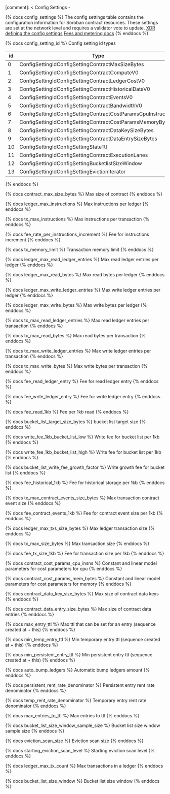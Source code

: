 [comment]: < Config Settings -

{% docs config_settings %}
The config settings table contains the configuration information for Soroban contract resources.
These settings are set at the network level and requires a validator vote to update.
[XDR defining the config settings](https://github.com/stellar/stellar-xdr/blob/curr/Stellar-contract-config-setting.x)
[Fees and metering docs](https://soroban.stellar.org/docs/soroban-internals/fees-and-metering#cost-parameters)
{% enddocs %}

{% docs config_setting_id %}
Config setting id types

| id | Type|
|-|-|
| 0  |ConfigSettingIdConfigSettingContractMaxSizeBytes|
| 1  |ConfigSettingIdConfigSettingContractComputeV0|
| 2  |ConfigSettingIdConfigSettingContractLedgerCostV0|
| 3  |ConfigSettingIdConfigSettingContractHistoricalDataV0|
| 4  |ConfigSettingIdConfigSettingContractEventsV0|
| 5  |ConfigSettingIdConfigSettingContractBandwidthV0|
| 6  |ConfigSettingIdConfigSettingContractCostParamsCpuInstructions|
| 7  |ConfigSettingIdConfigSettingContractCostParamsMemoryBytes|
| 8  |ConfigSettingIdConfigSettingContractDataKeySizeBytes|
| 9  |ConfigSettingIdConfigSettingContractDataEntrySizeBytes|
| 10 |ConfigSettingIdConfigSettingStateTtl|
| 11 |ConfigSettingIdConfigSettingContractExecutionLanes|
| 12 |ConfigSettingIdConfigSettingBucketlistSizeWindow|
| 13 |ConfigSettingIdConfigSettingEvictionIterator|
{% enddocs %}

{% docs contract_max_size_bytes %}
Max size of contract
{% enddocs %}

{% docs ledger_max_instructions %}
Max instructions per ledger
{% enddocs %}

{% docs tx_max_instructions %}
Max instructions per transaction
{% enddocs %}

{% docs fee_rate_per_instructions_increment %}
Fee for instructions increment
{% enddocs %}

{% docs tx_memory_limit %}
Transaction memory limit
{% enddocs %}

{% docs ledger_max_read_ledger_entries %}
Max read ledger entries per ledger
{% enddocs %}

{% docs ledger_max_read_bytes %}
Max read bytes per ledger
{% enddocs %}

{% docs ledger_max_write_ledger_entries %}
Max write ledger entries per ledger
{% enddocs %}

{% docs ledger_max_write_bytes %}
Max write bytes per ledger
{% enddocs %}

{% docs tx_max_read_ledger_entries %}
Max read ledger entries per transaction
{% enddocs %}

{% docs tx_max_read_bytes %}
Max read bytes per transaction
{% enddocs %}

{% docs tx_max_write_ledger_entries %}
Max write ledger entries per transaction
{% enddocs %}

{% docs tx_max_write_bytes %}
Max write bytes per transaction
{% enddocs %}

{% docs fee_read_ledger_entry %}
Fee for read ledger entry
{% enddocs %}

{% docs fee_write_ledger_entry %}
Fee for write ledger entry
{% enddocs %}

{% docs fee_read_1kb %}
Fee per 1kb read
{% enddocs %}

{% docs bucket_list_target_size_bytes %}
bucket list target size
{% enddocs %}

{% docs write_fee_1kb_bucket_list_low %}
Write fee for bucket list per 1kb
{% enddocs %}

{% docs write_fee_1kb_bucket_list_high %}
Write fee for bucket list per 1kb
{% enddocs %}

{% docs bucket_list_write_fee_growth_factor %}
Write growth fee for bucket list
{% enddocs %}

{% docs fee_historical_1kb %}
Fee for historical storage per 1kb
{% enddocs %}

{% docs tx_max_contract_events_size_bytes %}
Max transaction contract event size
{% enddocs %}

{% docs fee_contract_events_1kb %}
Fee for contract event size per 1kb
{% enddocs %}

{% docs ledger_max_txs_size_bytes %}
Max ledger transaction size
{% enddocs %}

{% docs tx_max_size_bytes %}
Max transaction size
{% enddocs %}

{% docs fee_tx_size_1kb %}
Fee for transaction size per 1kb
{% enddocs %}

{% docs contract_cost_params_cpu_insns %}
Constant and linear model parameters for cost parameters for cpu
{% enddocs %}

{% docs contract_cost_params_mem_bytes %}
Constant and linear model parameters for cost parameters for memory
{% enddocs %}

{% docs contract_data_key_size_bytes %}
Max size of contract data keys
{% enddocs %}

{% docs contract_data_entry_size_bytes %}
Max size of contract data entries
{% enddocs %}

{% docs max_entry_ttl %}
Max ttl that can be set for an entry (sequence created at + this)
{% enddocs %}

{% docs min_temp_entry_ttl %}
Min temporary entry ttl (sequence created at + this)
{% enddocs %}

{% docs min_persistent_entry_ttl %}
Min persistent entry ttl (sequence created at + this)
{% enddocs %}

{% docs auto_bump_ledgers %}
Automatic bump ledgers amount
{% enddocs %}

{% docs persistent_rent_rate_denominator %}
Persistent entry rent rate denominator
{% enddocs %}

{% docs temp_rent_rate_denominator %}
Temporary entry rent rate denominator
{% enddocs %}

{% docs max_entries_to_ttl %}
Max entries to ttl
{% enddocs %}

{% docs bucket_list_size_window_sample_size %}
Bucket list size window sample size
{% enddocs %}

{% docs eviction_scan_size %}
Eviction scan size
{% enddocs %}

{% docs starting_eviction_scan_level %}
Starting eviction scan level
{% enddocs %}

{% docs ledger_max_tx_count %}
Max transactions in a ledger
{% enddocs %}

{% docs bucket_list_size_window %}
Bucket list size window
{% enddocs %}
